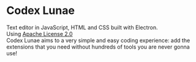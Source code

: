 # Codex Lunae
Text editor in JavaScript, HTML and CSS built with Electron.  
Using [Apache License 2.0](https://github.com/FrankPujo/Code-Editor/blob/main/LICENSE)  
Codex Lunae aims to a very simple and easy coding experience: add the extensions that you need without hundreds of tools you are never gonna use!
